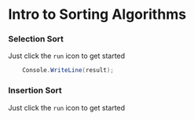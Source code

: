 # Intro to Sorting Algorithms

### Selection Sort
Just click the `run` icon to get started

``` cs --region selectionSort --source-file .\SelectionSort\Program.cs --project .\SelectionSort\SelectionSort.csproj 
    Console.WriteLine(result);
```

### Insertion Sort
Just click the `run` icon to get started

``` cs --region insertionSort --source-file .\InsertionSort\Program.cs --project .\InsertionSort\InsertionSort.csproj 
```
